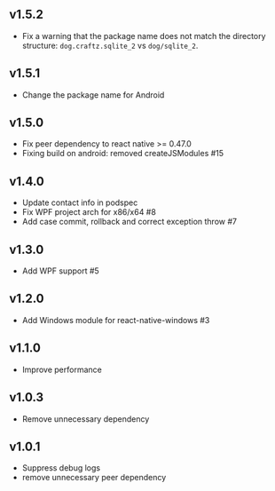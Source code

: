 ## v1.5.2

* Fix a warning that the package name does not match the directory structure: `dog.craftz.sqlite_2` vs `dog/sqlite_2`.

## v1.5.1

* Change the package name for Android

## v1.5.0

* Fix peer dependency to react native >= 0.47.0
* Fixing build on android: removed createJSModules #15

## v1.4.0

* Update contact info in podspec
* Fix WPF project arch for x86/x64 #8
* Add case commit, rollback and correct exception throw #7

## v1.3.0

* Add WPF support #5

## v1.2.0

* Add Windows module for react-native-windows #3

## v1.1.0

* Improve performance

## v1.0.3

* Remove unnecessary dependency

## v1.0.1

* Suppress debug logs
* remove unnecessary peer dependency

